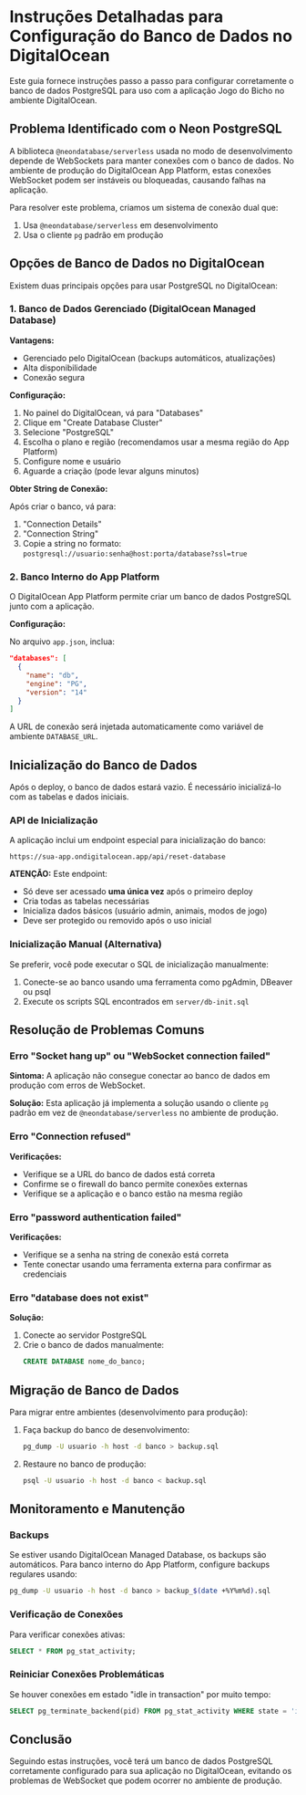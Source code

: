 # Instruções Detalhadas para Configuração do Banco de Dados no DigitalOcean

Este guia fornece instruções passo a passo para configurar corretamente o banco de dados PostgreSQL para uso com a aplicação Jogo do Bicho no ambiente DigitalOcean.

## Problema Identificado com o Neon PostgreSQL 

A biblioteca `@neondatabase/serverless` usada no modo de desenvolvimento depende de WebSockets para manter conexões com o banco de dados. No ambiente de produção do DigitalOcean App Platform, estas conexões WebSocket podem ser instáveis ou bloqueadas, causando falhas na aplicação.

Para resolver este problema, criamos um sistema de conexão dual que:
1. Usa `@neondatabase/serverless` em desenvolvimento
2. Usa o cliente `pg` padrão em produção

## Opções de Banco de Dados no DigitalOcean

Existem duas principais opções para usar PostgreSQL no DigitalOcean:

### 1. Banco de Dados Gerenciado (DigitalOcean Managed Database)

**Vantagens:**
- Gerenciado pelo DigitalOcean (backups automáticos, atualizações)
- Alta disponibilidade
- Conexão segura

**Configuração:**

1. No painel do DigitalOcean, vá para "Databases"
2. Clique em "Create Database Cluster"
3. Selecione "PostgreSQL"
4. Escolha o plano e região (recomendamos usar a mesma região do App Platform)
5. Configure nome e usuário
6. Aguarde a criação (pode levar alguns minutos)

**Obter String de Conexão:**

Após criar o banco, vá para:
1. "Connection Details"
2. "Connection String"
3. Copie a string no formato: `postgresql://usuario:senha@host:porta/database?ssl=true`

### 2. Banco Interno do App Platform

O DigitalOcean App Platform permite criar um banco de dados PostgreSQL junto com a aplicação.

**Configuração:**

No arquivo `app.json`, inclua:

```json
"databases": [
  {
    "name": "db",
    "engine": "PG",
    "version": "14"
  }
]
```

A URL de conexão será injetada automaticamente como variável de ambiente `DATABASE_URL`.

## Inicialização do Banco de Dados

Após o deploy, o banco de dados estará vazio. É necessário inicializá-lo com as tabelas e dados iniciais.

### API de Inicialização

A aplicação inclui um endpoint especial para inicialização do banco:

```
https://sua-app.ondigitalocean.app/api/reset-database
```

**ATENÇÃO:** Este endpoint:
- Só deve ser acessado **uma única vez** após o primeiro deploy
- Cria todas as tabelas necessárias
- Inicializa dados básicos (usuário admin, animais, modos de jogo)
- Deve ser protegido ou removido após o uso inicial

### Inicialização Manual (Alternativa)

Se preferir, você pode executar o SQL de inicialização manualmente:

1. Conecte-se ao banco usando uma ferramenta como pgAdmin, DBeaver ou psql
2. Execute os scripts SQL encontrados em `server/db-init.sql`

## Resolução de Problemas Comuns

### Erro "Socket hang up" ou "WebSocket connection failed"

**Sintoma:** A aplicação não consegue conectar ao banco de dados em produção com erros de WebSocket.

**Solução:** Esta aplicação já implementa a solução usando o cliente `pg` padrão em vez de `@neondatabase/serverless` no ambiente de produção.

### Erro "Connection refused"

**Verificações:**
- Verifique se a URL do banco de dados está correta
- Confirme se o firewall do banco permite conexões externas
- Verifique se a aplicação e o banco estão na mesma região

### Erro "password authentication failed"

**Verificações:**
- Verifique se a senha na string de conexão está correta
- Tente conectar usando uma ferramenta externa para confirmar as credenciais

### Erro "database does not exist"

**Solução:** 
1. Conecte ao servidor PostgreSQL 
2. Crie o banco de dados manualmente:
   ```sql
   CREATE DATABASE nome_do_banco;
   ```

## Migração de Banco de Dados

Para migrar entre ambientes (desenvolvimento para produção):

1. Faça backup do banco de desenvolvimento:
   ```bash
   pg_dump -U usuario -h host -d banco > backup.sql
   ```

2. Restaure no banco de produção:
   ```bash
   psql -U usuario -h host -d banco < backup.sql
   ```

## Monitoramento e Manutenção

### Backups

Se estiver usando DigitalOcean Managed Database, os backups são automáticos. Para banco interno do App Platform, configure backups regulares usando:

```bash
pg_dump -U usuario -h host -d banco > backup_$(date +%Y%m%d).sql
```

### Verificação de Conexões

Para verificar conexões ativas:

```sql
SELECT * FROM pg_stat_activity;
```

### Reiniciar Conexões Problemáticas

Se houver conexões em estado "idle in transaction" por muito tempo:

```sql
SELECT pg_terminate_backend(pid) FROM pg_stat_activity WHERE state = 'idle in transaction' AND state_change < now() - interval '30 minutes';
```

## Conclusão

Seguindo estas instruções, você terá um banco de dados PostgreSQL corretamente configurado para sua aplicação no DigitalOcean, evitando os problemas de WebSocket que podem ocorrer no ambiente de produção.